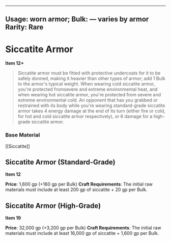 
---
Usage: worn armor;
Bulk: — varies by armor
Rarity: Rare
---

# Siccatite Armor

**Item 12+**

> Siccatite armor must be fitted with protective undercoats for it to be safely donned, making it heavier than other types of armor; add 1 Bulk to the armor's typical weight. When wearing cold siccatite armor, you're protected fromsevere and extreme environmental heat, and when wearing hot siccatite armor, you're protected from severe and extreme environmental cold. An opponent that has you grabbed or restrained with its body while you're wearing standard-grade siccatite armor takes 4 energy damage at the end of its turn (either fire or cold, for hot and cold siccatite armor respectively), or 6 damage for a high-grade siccatite armor.

### Base Material

[[Siccatite]]


## Siccatite Armor (Standard-Grade)

**Item 12**

 
**Price**: 1,600 gp (+160 gp per Bulk)
**Craft Requirements**: The initial raw materials must include at least 200 gp of siccatite + 20 gp per Bulk.


## Siccatite Armor (High-Grade)

**Item 19**

 
**Price**: 32,000 gp (+3,200 gp per Bulk)
**Craft Requirements**: The initial raw materials must include at least 16,000 gp of siccatite + 1,600 gp per Bulk.

